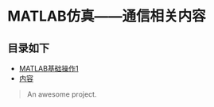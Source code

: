 # MATLAB仿真——通信相关内容

## 目录如下

- [MATLAB基础操作1](zh-cn/guide)
- [内容](zh-cn/guide)

> An awesome project.
